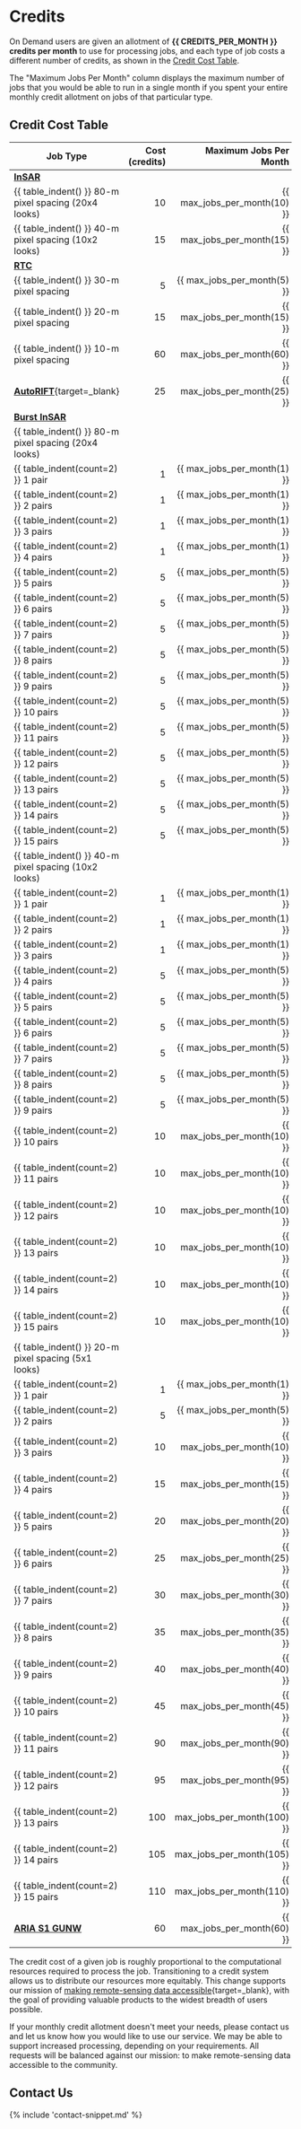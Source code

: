 # Credits

On Demand users are given an allotment of **{{ CREDITS_PER_MONTH }} credits per month** to use for
processing jobs, and each type of job costs a different number of credits, as shown in the [Credit Cost Table](#credit-cost-table).

The "Maximum Jobs Per Month" column displays the maximum number of jobs that you 
would be able to run in a single month if you spent your entire monthly credit 
allotment on jobs of that particular type.

## Credit Cost Table
| Job Type                                                      | Cost (credits) |        Maximum Jobs Per Month |
|---------------------------------------------------------------|---------------:|------------------------------:|
| [**InSAR**](/guides/insar_product_guide/)                     |                |                               |
| {{ table_indent() }} 80-m pixel spacing (20x4 looks)          |             10 |  {{ max_jobs_per_month(10) }} |
| {{ table_indent() }} 40-m pixel spacing (10x2 looks)          |             15 |  {{ max_jobs_per_month(15) }} |
| [**RTC**](/guides/rtc_product_guide/)                         |                |                               |
| {{ table_indent() }} 30-m pixel spacing                       |              5 |   {{ max_jobs_per_month(5) }} |
| {{ table_indent() }} 20-m pixel spacing                       |             15 |  {{ max_jobs_per_month(15) }} |
| {{ table_indent() }} 10-m pixel spacing                       |             60 |  {{ max_jobs_per_month(60) }} |
| [**AutoRIFT**](https://its-live.jpl.nasa.gov/){target=_blank} |             25 |  {{ max_jobs_per_month(25) }} |
| [**Burst InSAR**](/guides/burst_insar_product_guide/)         |                |                               |
| {{ table_indent() }} 80-m pixel spacing (20x4 looks)          |                |                               |
| {{ table_indent(count=2) }} 1 pair                            |              1 |   {{ max_jobs_per_month(1) }} |
| {{ table_indent(count=2) }} 2 pairs                           |              1 |   {{ max_jobs_per_month(1) }} |
| {{ table_indent(count=2) }} 3 pairs                           |              1 |   {{ max_jobs_per_month(1) }} |
| {{ table_indent(count=2) }} 4 pairs                           |              1 |   {{ max_jobs_per_month(1) }} |
| {{ table_indent(count=2) }} 5 pairs                           |              5 |   {{ max_jobs_per_month(5) }} |
| {{ table_indent(count=2) }} 6 pairs                           |              5 |   {{ max_jobs_per_month(5) }} |
| {{ table_indent(count=2) }} 7 pairs                           |              5 |   {{ max_jobs_per_month(5) }} |
| {{ table_indent(count=2) }} 8 pairs                           |              5 |   {{ max_jobs_per_month(5) }} |
| {{ table_indent(count=2) }} 9 pairs                           |              5 |   {{ max_jobs_per_month(5) }} |
| {{ table_indent(count=2) }} 10 pairs                          |              5 |   {{ max_jobs_per_month(5) }} |
| {{ table_indent(count=2) }} 11 pairs                          |              5 |   {{ max_jobs_per_month(5) }} |
| {{ table_indent(count=2) }} 12 pairs                          |              5 |   {{ max_jobs_per_month(5) }} |
| {{ table_indent(count=2) }} 13 pairs                          |              5 |   {{ max_jobs_per_month(5) }} |
| {{ table_indent(count=2) }} 14 pairs                          |              5 |   {{ max_jobs_per_month(5) }} |
| {{ table_indent(count=2) }} 15 pairs                          |              5 |   {{ max_jobs_per_month(5) }} |
| {{ table_indent() }} 40-m pixel spacing (10x2 looks)          |                |                               |
| {{ table_indent(count=2) }} 1 pair                            |              1 |   {{ max_jobs_per_month(1) }} |
| {{ table_indent(count=2) }} 2 pairs                           |              1 |   {{ max_jobs_per_month(1) }} |
| {{ table_indent(count=2) }} 3 pairs                           |              1 |   {{ max_jobs_per_month(1) }} |
| {{ table_indent(count=2) }} 4 pairs                           |              5 |   {{ max_jobs_per_month(5) }} |
| {{ table_indent(count=2) }} 5 pairs                           |              5 |   {{ max_jobs_per_month(5) }} |
| {{ table_indent(count=2) }} 6 pairs                           |              5 |   {{ max_jobs_per_month(5) }} |
| {{ table_indent(count=2) }} 7 pairs                           |              5 |   {{ max_jobs_per_month(5) }} |
| {{ table_indent(count=2) }} 8 pairs                           |              5 |   {{ max_jobs_per_month(5) }} |
| {{ table_indent(count=2) }} 9 pairs                           |              5 |   {{ max_jobs_per_month(5) }} |
| {{ table_indent(count=2) }} 10 pairs                          |             10 |  {{ max_jobs_per_month(10) }} |
| {{ table_indent(count=2) }} 11 pairs                          |             10 |  {{ max_jobs_per_month(10) }} |
| {{ table_indent(count=2) }} 12 pairs                          |             10 |  {{ max_jobs_per_month(10) }} |
| {{ table_indent(count=2) }} 13 pairs                          |             10 |  {{ max_jobs_per_month(10) }} |
| {{ table_indent(count=2) }} 14 pairs                          |             10 |  {{ max_jobs_per_month(10) }} |
| {{ table_indent(count=2) }} 15 pairs                          |             10 |  {{ max_jobs_per_month(10) }} |
| {{ table_indent() }} 20-m pixel spacing (5x1 looks)           |                |                               |
| {{ table_indent(count=2) }} 1 pair                            |              1 |   {{ max_jobs_per_month(1) }} |
| {{ table_indent(count=2) }} 2 pairs                           |              5 |   {{ max_jobs_per_month(5) }} |
| {{ table_indent(count=2) }} 3 pairs                           |             10 |  {{ max_jobs_per_month(10) }} |
| {{ table_indent(count=2) }} 4 pairs                           |             15 |  {{ max_jobs_per_month(15) }} |
| {{ table_indent(count=2) }} 5 pairs                           |             20 |  {{ max_jobs_per_month(20) }} |
| {{ table_indent(count=2) }} 6 pairs                           |             25 |  {{ max_jobs_per_month(25) }} |
| {{ table_indent(count=2) }} 7 pairs                           |             30 |  {{ max_jobs_per_month(30) }} |
| {{ table_indent(count=2) }} 8 pairs                           |             35 |  {{ max_jobs_per_month(35) }} |
| {{ table_indent(count=2) }} 9 pairs                           |             40 |  {{ max_jobs_per_month(40) }} |
| {{ table_indent(count=2) }} 10 pairs                          |             45 |  {{ max_jobs_per_month(45) }} |
| {{ table_indent(count=2) }} 11 pairs                          |             90 |  {{ max_jobs_per_month(90) }} |
| {{ table_indent(count=2) }} 12 pairs                          |             95 |  {{ max_jobs_per_month(95) }} |
| {{ table_indent(count=2) }} 13 pairs                          |            100 | {{ max_jobs_per_month(100) }} |
| {{ table_indent(count=2) }} 14 pairs                          |            105 | {{ max_jobs_per_month(105) }} |
| {{ table_indent(count=2) }} 15 pairs                          |            110 | {{ max_jobs_per_month(110) }} |
| [**ARIA S1 GUNW**](/guides/gunw_product_guide/)               |             60 |  {{ max_jobs_per_month(60) }} |

The credit cost of a given job is roughly proportional to the computational resources required to process the job.
Transitioning to a credit system allows us to distribute our resources more equitably.
This change supports our mission of [making remote-sensing data accessible](https://asf.alaska.edu/about-asf/ 'asf.alaska.edu/about-asf' ){target=_blank},
with the goal of providing valuable products to the widest breadth of users possible.

If your monthly credit allotment doesn't meet your needs,
please contact us and let us know how you would like to use our service.
We may be able to support increased processing, depending on your requirements.
All requests will be balanced against our mission: to make remote-sensing data accessible to the community.

## Contact Us

{% include 'contact-snippet.md' %}
